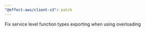 ```yaml
---
"@effect-aws/client-s3": patch
---
```


Fix service level function types exporting when using overloading